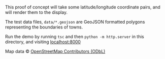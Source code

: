 This proof of concept will take some latitude/longitude coordinate pairs, and will render them to the display.

The test data files, `data/*.geojson` are GeoJSON formatted polygons representing the boundaries of towns.

Run the demo by running `tsc` and then `python -m http.server` in this directory, and visiting [localhost:8000](http://localhost:8000)

Map data © [OpenStreetMap Contributors (ODbL)](https://www.openstreetmap.org/copyright)
